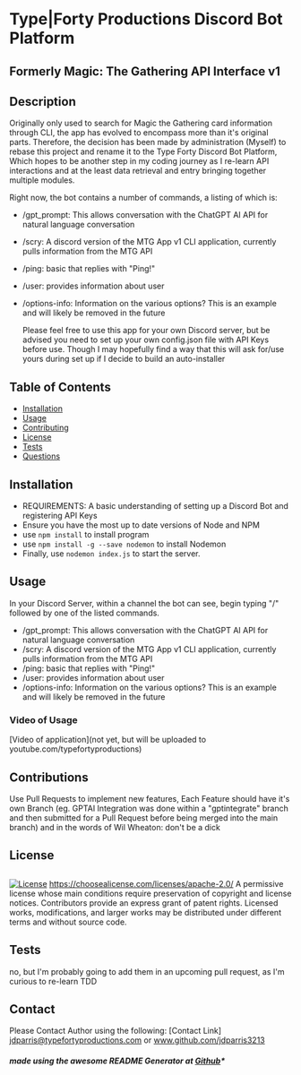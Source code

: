 
# Type|Forty Productions Discord Bot Platform

## Formerly Magic: The Gathering API Interface v1

## Description

   Originally only used to search for Magic the Gathering card information through CLI, the app has evolved to encompass more than it's original parts. Therefore, the decision has been made by administration (Myself) to rebase this project and rename it to the Type Forty Discord Bot Platform, Which hopes to be another step in my coding journey as I re-learn API interactions and at the least data retrieval and entry bringing together multiple modules.

   Right now, the bot contains a number of commands, a listing of which is:

- /gpt_prompt: This allows conversation with the ChatGPT AI API for natural language conversation
- /scry: A discord version of the MTG App v1 CLI application, currently pulls information from the MTG API
- /ping: basic that replies with "Ping!"
- /user: provides information about user
- /options-info: Information on the various options? This is an example and will likely be removed in the future

   Please feel free to use this app for your own Discord server, but be advised you need to set up your own config.json file with API Keys before use. Though I may hopefully find a way that this will ask for/use yours during set up if I decide to build an auto-installer
  
## Table of Contents

- [Installation](#installation)
- [Usage](#usage)
- [Contributing](#contributions)
- [License](#license)
- [Tests](#test)
- [Questions](#questions)

## Installation

- REQUIREMENTS: A basic understanding of setting up a Discord Bot and registering API Keys
- Ensure you have the most up to date versions of Node and NPM
- use `npm install` to install program
- use `npm install -g --save nodemon` to install Nodemon
- Finally, use `nodemon index.js` to start the server.

## Usage

   In your Discord Server, within a channel the bot can see, begin typing "/" followed by one of the listed commands.

- /gpt_prompt: This allows conversation with the ChatGPT AI API for natural language conversation
- /scry: A discord version of the MTG App v1 CLI application, currently pulls information from the MTG API
- /ping: basic that replies with "Ping!"
- /user: provides information about user
- /options-info: Information on the various options? This is an example and will likely be removed in the future

### Video of Usage

[Video of application](not yet, but will be uploaded to youtube.com/typefortyproductions)

## Contributions

   Use Pull Requests to implement new features, Each Feature should have it's own Branch (eg. GPTAI Integration was done within a "gptintegrate" branch and then submitted for a Pull Request before being merged into the main branch) and in the words of Wil Wheaton:
   don't be a dick

## License

##

   [![License](https://img.shields.io/badge/License-Apache_2.0-blue.svg)](https://opensource.org/licenses/Apache-2.0)
   <https://choosealicense.com/licenses/apache-2.0/>
   A permissive license whose main conditions require preservation of copyright and license notices. Contributors provide an express grant of patent rights. Licensed works, modifications, and larger works may be distributed under different terms and without source code.

## Tests

   no, but I'm probably going to add them in an upcoming pull request, as I'm curious to re-learn TDD

## Contact

Please Contact Author using the following:
[Contact Link] jdparris@typefortyproductions.com or www.github.com/jdparris3213

##### made using the awesome README Generator at [Github](https://github.com/jparris3213/ReadMeGenerator)*
